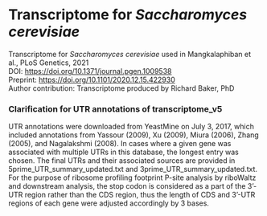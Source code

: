 # Transcriptome for *Saccharomyces cerevisiae*

Transcriptome for *Saccharomyces cerevisiae* used in Mangkalaphiban et al., PLoS Genetics, 2021 <br/>
DOI: https://doi.org/10.1371/journal.pgen.1009538 <br/>
Preprint: https://doi.org/10.1101/2020.12.15.422930 <br/>
Author contribution: Transcriptome produced by Richard Baker, PhD

### Clarification for UTR annotations of transcriptome_v5
UTR annotations were downloaded from YeastMine on July 3, 2017, which included annotations from Yassour (2009), Xu (2009), Miura (2006), Zhang (2005), and Nagalakshmi (2008). In cases where a given gene was associated with multiple UTRs in this database, the longest entry was chosen. The final UTRs and their associated sources are provided in 5prime_UTR_summary_updated.txt and 3prime_UTR_summary_updated.txt. For the purpose of ribosome profiling footprint P-site analysis by riboWaltz and downstream analysis, the stop codon is considered as a part of the 3’-UTR region rather than the CDS region, thus the length of CDS and 3’-UTR regions of each gene were adjusted accordingly by 3 bases.
